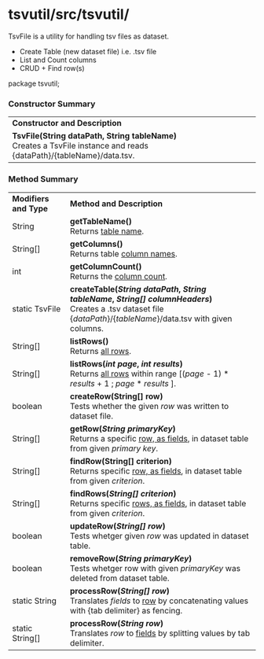 # tsvutil/src/tsvutil/
TsvFile is a utility for handling tsv files as dataset.
* Create Table (new dataset file) i.e. .tsv file
* List and Count columns
* CRUD + Find row(s)


 package tsvutil;

<h3>Constructor Summary</h3>
<table>
	<tr>
		<td><b>Constructor and Description</b></td>
	</tr>
	<tr>
		<td>
			<b>TsvFile(String dataPath, String tableName)</b><br/>
			Creates a TsvFile instance and reads {dataPath}/{tableName}/data.tsv.
		</td>
	</tr>
</table>

<h3>Method Summary</h3>
 <table>
	<tr>
		<td><b>Modifiers and Type</b></td>
		<td><b>Method and Description</b></td>
	</tr>
	<tr>
		<td>String</td>
		<td>
			<b>getTableName()</b><br/>
			Returns <u>table name</u>.
		</td>
	</tr>
	<tr>
		<td>String[]</td>
		<td>
			<b>getColumns()</b><br/>
			Returns table <u>column names</u>.
		</td>
	</tr>
	<tr>
		<td>int</td>
		<td>
			<b>getColumnCount()</b><br/>
			Returns the <u>column count</u>.
		</td>
	</tr>
	<tr>
		<td>static TsvFile</td>
		<td>
			<b>createTable(<i>String dataPath</i>, <i>String tableName</i>, <i>String[] columnHeaders</i>)</b><br/>
			Creates a .tsv dataset file {<i>dataPath</i>}/{<i>tableName</i>}/data.tsv with given columns.
		</td>
	</tr>
	<tr>
		<td>String[]</td>
		<td>
			<b>listRows()</b><br/>
			Returns <u>all rows</u>.
		</td>
	</tr>
	<tr>
		<td>String[]</td>
		<td>
			<b>listRows(<i>int page</i>, <i>int results</i>)</b><br/>
			Returns <u>all rows</u> within range [(<i>page</i> - 1) * <i>results</i> + 1 ; <i>page</i> * <i>results</i> ].
		</td>
	</tr>
	<tr>
		<td>boolean</td>
		<td>
			<b>createRow(String[] row)</b><br/>
			Tests whether the given <i>row</i> was written to dataset file.
		</td>
	</tr>
	<tr>
		<td>String[]</td>
		<td>
			<b>getRow(<i>String primaryKey</i>)</b><br/>
			Returns a specific <u>row, as fields</u>, in dataset table from given <i>primary key</i>.
		</td>
	</tr>
	<tr>
		<td>String[]</td>
		<td>
			<b>findRow(String[] criterion)</b><br/>
			Returns specific <u>row, as fields</u>, in dataset table from given <i>criterion</i>.
		</td>
	</tr>
	<tr>
		<td>String[]</td>
		<td>
			<b>findRows(<i>String[] criterion</i>)</b><br/>
			Returns specific <u>rows, as fields</u>, in dataset table from given <i>criterion</i>.
		</td>
	</tr>
	<tr>
		<td>boolean</td>
		<td>
			<b>updateRow(<i>String[] row</i>)</b><br/>
			Tests whetger given <i>row</i> was updated in dataset table.
		</td>
	</tr>
	<tr>
		<td>boolean</td>
		<td>
			<b>removeRow(<i>String primaryKey</i>)</b><br/>
			Tests whetger row with given <i>primaryKey</i> was deleted from dataset table.
		</td>
	</tr>
	<tr>
		<td>static String</td>
		<td>
			<b>processRow(<i>String[] row</i>)</b><br/>
			Translates <i>fields</i> to <u>row</u> by concatenating values with {tab delimiter} as fencing.
		</td>
	</tr>
	<tr>
		<td>static String[]</td>
		<td>
			<b>processRow(<i>String row</i>)</b><br/>
			Translates <i>row</i> to <u>fields</u> by splitting values by tab delimiter.
		</td>
	</tr>
</table>